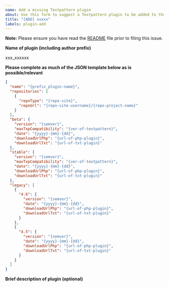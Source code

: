 ```yaml
---
name: Add a missing Textpattern plugin
about: Use this form to suggest a Textpattern plugin to be added to the plugins website.
title: "[ADD] xxxxx"
labels: plugin-add
---
```


**Note:** Please ensure you have read the [README](https://github.com/textpattern/textpattern-curated-plugins-list/blob/master/README.md) file prior to filing this issue.

**Name of plugin (including author prefix)**

xxx_xxxxxx

**Please complete as much of the JSON template below as is possible/relevant**

```json
{
  "name": "{prefix_plugin-name}",
  "repositories": [
    {
      "repoType": "{repo-site}",
      "repoUrl": "{repo-site-username}/{repo-project-name}"
    }
  ],
  "beta": {
    "version": "{semver}",
    "maxTxpCompatibility": "{ver-of-textpattern}",
    "date": "{yyyy}-{mm}-{dd}",
    "downloadUrlPhp": "{url-of-php-plugin}",
    "downloadUrlTxt": "{url-of-txt-plugin}"
  },
  "stable": {
    "version": "{semver}",
    "maxTxpCompatibility": "{ver-of-textpattern}",
    "date": "{yyyy}-{mm}-{dd}",
    "downloadUrlPhp": "{url-of-php-plugin}",
    "downloadUrlTxt": "{url-of-txt-plugin}"
  },
  "legacy": [
    {
      "4.6": {
        "version": "{semver}",
        "date": "{yyyy}-{mm}-{dd}",
        "downloadUrlPhp": "{url-of-php-plugin}",
        "downloadUrlTxt": "{url-of-txt-plugin}"
      }
    },
    {
      "4.5": {
        "version": "{semver}",
        "date": "{yyyy}-{mm}-{dd}",
        "downloadUrlPhp": "{url-of-php-plugin}",
        "downloadUrlTxt": "{url-of-txt-plugin}"
      }
    }
  ]
}
```

**Brief description of plugin (optional)**
